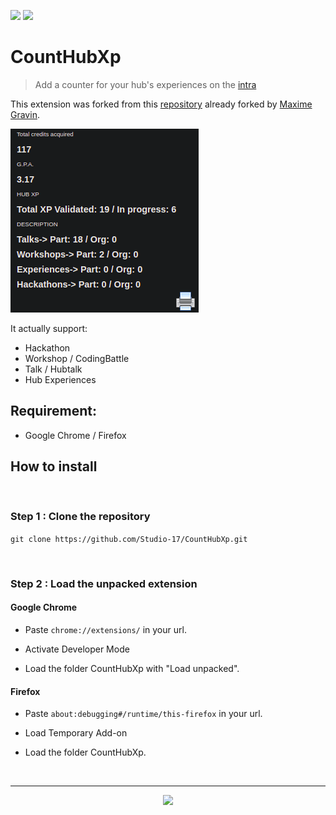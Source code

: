 <img src="https://img.shields.io/badge/Github-Studio--17-06DFF9"> <img src="https://img.shields.io/badge/Release-v1.0-32F906">

# CountHubXp

> Add a counter for your hub's experiences on the [intra](https://intra.epitech.eu/user/*)

This extension was forked from this [repository](https://github.com/NialaH/intraxphub_chromemade) already forked by [Maxime Gravin](https://github.com/NialaH).

![alt text](counthubxp.png)

It actually support:

- Hackathon
- Workshop / CodingBattle
- Talk / Hubtalk
- Hub Experiences

## Requirement:

- Google Chrome / Firefox

## How to install

<br>

### Step 1 : Clone the repository

```git clone https://github.com/Studio-17/CountHubXp.git```

<br>

### Step 2 : Load the unpacked extension

#### Google Chrome

- Paste ```chrome://extensions/``` in your url.

- Activate Developer Mode

- Load the folder CountHubXp with "Load unpacked".

#### Firefox

- Paste ```about:debugging#/runtime/this-firefox``` in your url.

- Load Temporary Add-on

- Load the folder CountHubXp.

<br>

---

<div align="center">

<a href="https://github.com/Studio-17" target="_blank"><img src="./voc17.gif" width="40"></a>

</div>